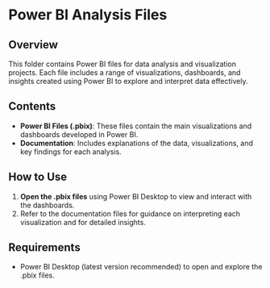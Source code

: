# Power BI Analysis Files

## Overview
This folder contains Power BI files for data analysis and visualization projects. Each file includes a range of visualizations, dashboards, and insights created using Power BI to explore and interpret data effectively.

## Contents
- **Power BI Files (.pbix)**: These files contain the main visualizations and dashboards developed in Power BI.
- **Documentation**: Includes explanations of the data, visualizations, and key findings for each analysis.

## How to Use
1. **Open the .pbix files** using Power BI Desktop to view and interact with the dashboards.
2. Refer to the documentation files for guidance on interpreting each visualization and for detailed insights.

## Requirements
- Power BI Desktop (latest version recommended) to open and explore the .pbix files.
